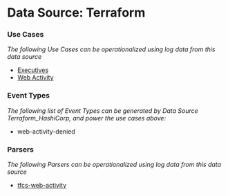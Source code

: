 Data Source: Terraform
======================

### Use Cases

_The following Use Cases can be operationalized using log data from this data source_

* [Executives](usecase_executives.md)
* [Web Activity](usecase_web_activity.md)


### Event Types

_The following list of Event Types can be generated by Data Source Terraform_HashiCorp, and power the use cases above:_

- web-activity-denied


### Parsers

_The following Parsers can be operationalized using log data from this data source_

* [tfcs-web-activity](parserContent_tfcs-web-activity.md)
